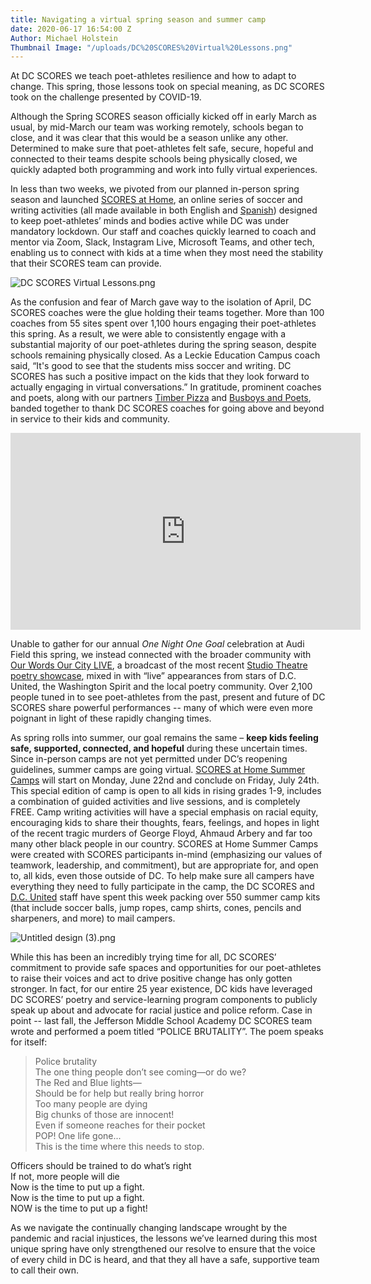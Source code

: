 ```yaml
---
title: Navigating a virtual spring season and summer camp
date: 2020-06-17 16:54:00 Z
Author: Michael Holstein
Thumbnail Image: "/uploads/DC%20SCORES%20Virtual%20Lessons.png"
---
```


At DC SCORES we teach poet-athletes resilience and how to adapt to change. This spring, those lessons took on special meaning, as DC SCORES took on the challenge presented by COVID-19.  

Although the Spring SCORES season officially kicked off in early March as usual, by mid-March our team was working remotely, schools began to close, and it was clear that this would be a season unlike any other.  Determined to make sure that poet-athletes felt safe, secure, hopeful and connected to their teams despite schools being physically closed, we quickly adapted both programming and work into fully virtual experiences.





In less than two weeks, we pivoted from our planned in-person spring season and launched [SCORES at Home](https://parents.dcscores.org/at-home-activities), an online series of soccer and writing activities (all made available in both English and [Spanish](https://familias.dcscores.org/actividades-desde-casa)) designed to keep poet-athletes’ minds and bodies active while DC was under mandatory lockdown. Our staff and coaches quickly learned to coach and mentor via Zoom, Slack, Instagram Live, Microsoft Teams, and other tech, enabling us to connect with kids at a time when they most need the stability that their SCORES team can provide.   

![DC SCORES Virtual Lessons.png](/uploads/DC%20SCORES%20Virtual%20Lessons.png)

As the confusion and fear of March gave way to the isolation of April, DC SCORES coaches were the glue holding their teams together. More than 100 coaches from 55 sites spent over 1,100 hours engaging their poet-athletes this spring. As a result, we were able to consistently engage with a substantial majority of our poet-athletes during the spring season, despite schools remaining physically closed. As a Leckie Education Campus coach said, “It's good to see that the students miss soccer and writing. DC SCORES has such a positive impact on the kids that they look forward to actually engaging in virtual conversations.” In gratitude, prominent coaches and poets, along with our partners [Timber Pizza](http://www.timberpizza.com/) and [Busboys and Poets](https://www.busboysandpoets.com/), banded together to thank DC SCORES coaches for going above and beyond in service to their kids and community. 

<iframe width="560" height="315" src="https://www.youtube.com/embed/fG127IUlZsc" frameborder="0" allow="accelerometer; autoplay; encrypted-media; gyroscope; picture-in-picture" allowfullscreen></iframe>

Unable to gather for our annual *One Night One Goal* celebration at Audi Field this spring, we instead connected with the broader community with [Our Words Our City LIVE](https://www.ourwordsourcity.com/live), a broadcast of the most recent [Studio Theatre poetry showcase](https://bit.ly/2020OWOC), mixed in with “live” appearances from stars of D.C. United, the Washington Spirit and the local poetry community.  Over 2,100 people tuned in to see poet-athletes from the past, present and future of DC SCORES share powerful performances -- many of which were even more poignant in light of these rapidly changing times. 
  
As spring rolls into summer, our goal remains the same – **keep kids feeling safe, supported, connected, and hopeful** during these uncertain times. Since in-person camps are not yet permitted under DC’s reopening guidelines, summer camps are going virtual. [SCORES at Home Summer Camps](https://summer.dcscores.org/) will start on Monday, June 22nd and conclude on Friday, July 24th. This special edition of camp is open to all kids in rising grades 1-9, includes a combination of guided activities and live sessions, and is completely FREE. Camp writing activities will have a special emphasis on racial equity, encouraging kids to share their thoughts, fears, feelings, and hopes in light of the recent tragic murders of George Floyd, Ahmaud Arbery and far too many other black people in our country. SCORES at Home Summer Camps were created with SCORES participants in-mind (emphasizing our values of teamwork, leadership, and commitment), but are appropriate for, and open to, all kids, even those outside of DC.  To help make sure all campers have everything they need to fully participate in the camp, the DC SCORES and [D.C. United](https://www.dcunited.com/) staff have spent this week packing over 550 summer camp kits (that include soccer balls, jump ropes, camp shirts, cones, pencils and sharpeners, and more) to mail campers. 

![Untitled design (3).png](/uploads/Untitled%20design%20(3).png)

While this has been an incredibly trying time for all, DC SCORES’ commitment to provide safe spaces and opportunities for our poet-athletes to raise their voices and act to drive positive change has only gotten stronger. In fact, for our entire 25 year existence, DC kids have leveraged DC SCORES’ poetry and service-learning program components to publicly speak up about and advocate for racial justice and police reform. Case in point -- last fall, the Jefferson Middle School Academy DC SCORES team wrote and performed a poem titled “POLICE BRUTALITY”.  The poem speaks for itself:

> Police brutality <br>
The one thing people don’t see coming—or do we? <br>
The Red and Blue lights— <br>
Should be for help but really bring horror <br>
Too many people are dying <br>
Big chunks of those are innocent! <br>
Even if someone reaches for their pocket <br>
POP! One life gone... <br>
This is the time where this needs to stop. <br>

Officers should be trained to do what’s right <br>
If not, more people will die <br>
Now is the time to put up a fight. <br>
Now is the time to put up a fight. <br>
NOW is the time to put up a fight! <br>

As we navigate the continually changing landscape wrought by the pandemic and racial injustices, the lessons we’ve learned during this most unique spring have only strengthened our resolve to ensure that the voice of every child in DC is heard, and that they all have a safe, supportive team to call their own.  
